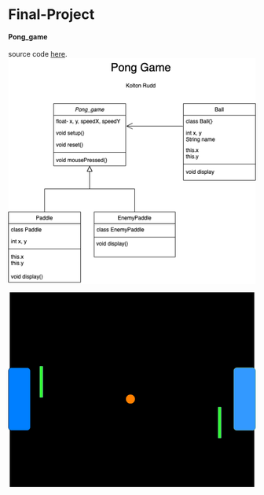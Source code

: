 # Final-Project

#### Pong_game
source code [here](https://github.com/Kolton11/Final-Project/tree/main/src/Pong_game).
![Pong_game](https://github.com/Kolton11/Final-Project/blob/gh-pages/Untitled%20Diagram.png)

![Pongame](https://github.com/Kolton11/Final-Project/blob/gh-pages/Untitled%20Diagram%20(1).png)
